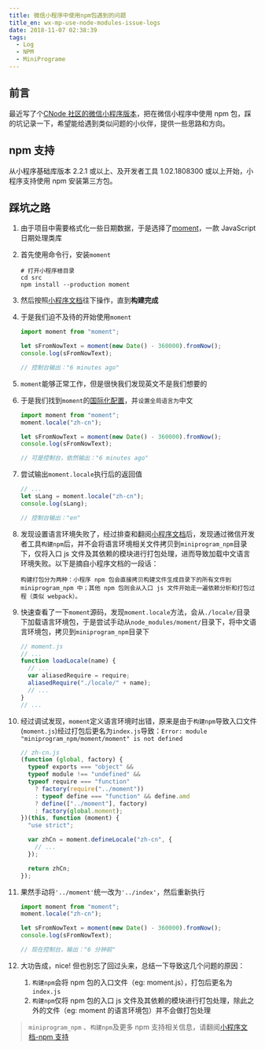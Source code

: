 ```yaml
---
title: 微信小程序中使用npm包遇到的问题
title_en: wx-mp-use-node-modules-issue-logs
date: 2018-11-07 02:38:39
tags:
  - Log
  - NPM
  - MiniPrograme
---
```


## 前言

最近写了个[CNode 社区的微信小程序版本][4]，把在微信小程序中使用 npm 包，踩的坑记录一下，希望能给遇到类似问题的小伙伴，提供一些思路和方向。

## npm 支持

从小程序基础库版本 2.2.1 或以上、及开发者工具 1.02.1808300 或以上开始，小程序支持使用 npm 安装第三方包。

## 踩坑之路

<!-- more -->

1. 由于项目中需要格式化一些日期数据，于是选择了[moment][3]，一款 JavaScript 日期处理类库

2. 首先使用命令行，安装`moment`

   ```shell
   # 打开小程序根目录
   cd src
   npm install --production moment
   ```

3. 然后按照[小程序文档][1]往下操作，直到**构建完成**

4. 于是我们迫不及待的开始使用`moment`

   ```js
   import moment from "moment";

   let sFromNowText = moment(new Date() - 360000).fromNow();
   console.log(sFromNowText);

   // 控制台输出："6 minutes ago"
   ```

5. `moment`能够正常工作，但是很快我们发现英文不是我们想要的

6. 于是我们找到`moment`的[国际化配置][2]，并`设置全局语言为`中文

   ```js
   import moment from "moment";
   moment.locale("zh-cn");

   let sFromNowText = moment(new Date() - 360000).fromNow();
   console.log(sFromNowText);

   // 可是控制台，依然输出："6 minutes ago"
   ```

7. 尝试输出`moment.locale`执行后的返回值

   ```js
   // ...
   let sLang = moment.locale("zh-cn");
   console.log(sLang);

   // 控制台输出："en"
   ```

8. 发现设置语言环境失败了，经过排查和翻阅[小程序文档][1]后，发现通过微信开发者工具`构建npm`后，并不会将语言环境相关文件拷贝到`miniprogram_npm`目录下，仅将入口 js 文件及其依赖的模块进行打包处理，进而导致加载中文语言环境失败。以下是摘自小程序文档的一段话：

   ```
   构建打包分为两种：小程序 npm 包会直接拷贝构建文件生成目录下的所有文件到 miniprogram_npm 中；其他 npm 包则会从入口 js 文件开始走一遍依赖分析和打包过程（类似 webpack）。
   ```

9. 快速查看了一下`moment`源码，发现`moment.locale`方法，会从`./locale/`目录下加载语言环境包，于是尝试手动从`node_modules/moment/`目录下，将中文语言环境包，拷贝到`miniprogram_npm`目录下

   ```js
   // moment.js
   // ...
   function loadLocale(name) {
     // ...
     var aliasedRequire = require;
     aliasedRequire("./locale/" + name);
     // ...
   }
   // ...
   ```

10. 经过调试发现，`moment`定义语言环境时出错，原来是由于`构建npm`导致入口文件(`moment.js`)经过打包后更名为`index.js`导致：`Error: module "miniprogram_npm/moment/moment" is not defined`

    ```js
    // zh-cn.js
    (function (global, factory) {
      typeof exports === "object" &&
      typeof module !== "undefined" &&
      typeof require === "function"
        ? factory(require("../moment"))
        : typeof define === "function" && define.amd
        ? define(["../moment"], factory)
        : factory(global.moment);
    })(this, function (moment) {
      "use strict";

      var zhCn = moment.defineLocale("zh-cn", {
        // ...
      });

      return zhCn;
    });
    ```

11. 果然手动将`'../moment'`统一改为`'../index'`，然后重新执行

    ```js
    import moment from "moment";
    moment.locale("zh-cn");

    let sFromNowText = moment(new Date() - 360000).fromNow();
    console.log(sFromNowText);

    // 现在控制台，输出："6 分钟前"
    ```

12. 大功告成，nice! 但也别忘了回过头来，总结一下导致这几个问题的原因：
    1. `构建npm`会将 npm 包的入口文件（eg: moment.js），打包后更名为`index.js`
    2. `构建npm`仅将 npm 包的入口 js 文件及其依赖的模块进行打包处理，除此之外的文件（eg: moment 的语言环境包）并不会做打包处理

> `miniprogram_npm` 、`构建npm`及更多 npm 支持相关信息，请翻阅[小程序文档-npm 支持][1]

[1]: https://developers.weixin.qq.com/miniprogram/dev/devtools/npm.html
[2]: http://momentjs.cn/docs/#/i18n/
[3]: http://momentjs.cn
[4]: https://github.com/Lsnsh/cnode-wechat-applet
